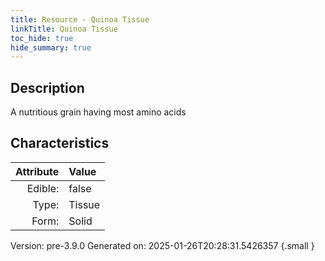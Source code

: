 ```yaml
---
title: Resource - Quinoa Tissue
linkTitle: Quinoa Tissue
toc_hide: true
hide_summary: true
---
```


## Description
A nutritious grain&#10;&#9;&#9;having most amino acids

## Characteristics

| Attribute      | Value |
|--------:|:------|
|Edible:|false|
|Type:|Tissue|
|Form:|Solid|
 



    

Version: pre-3.9.0 Generated on: 2025-01-26T20:28:31.5426357
{.small }
